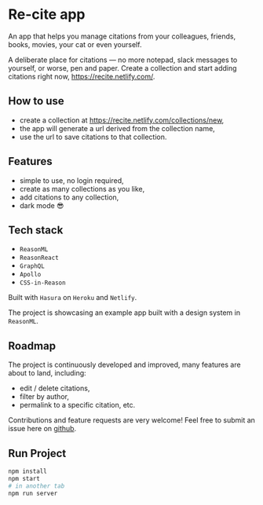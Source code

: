 # Re-cite app

An app that helps you manage citations from your colleagues, friends, books, movies, your cat or even yourself.

A deliberate place for citations — no more notepad, slack messages to yourself, or worse, pen and paper. Create a collection and start adding citations right now, https://recite.netlify.com/.

## How to use

- create a collection at https://recite.netlify.com/collections/new,
- the app will generate a url derived from the collection name,
- use the url to save citations to that collection.

## Features

- simple to use, no login required,
- create as many collections as you like,
- add citations to any collection,
- dark mode 😎

## Tech stack

- `ReasonML`
- `ReasonReact`
- `GraphQL`
- `Apollo`
- `CSS-in-Reason`

Built with `Hasura` on `Heroku` and `Netlify`.

The project is showcasing an example app built with a design system in `ReasonML`.

## Roadmap

The project is continuously developed and improved, many features are about to land, including:

- edit / delete citations,
- filter by author,
- permalink to a specific citation,
  etc.

Contributions and feature requests are very welcome! Feel free to submit an issue here on [github](https://github.com/MargaretKrutikova/re-cite/issues).

## Run Project

```sh
npm install
npm start
# in another tab
npm run server
```
